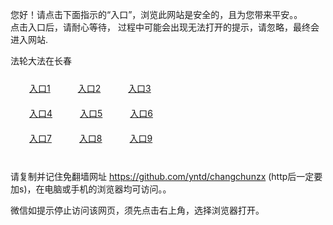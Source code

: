 您好！请点击下面指示的“入口”，浏览此网站是安全的，且为您带来平安。。 <br/>
点击入口后，请耐心等待， 过程中可能会出现无法打开的提示，请忽略，最终会进入网站. </br>

法轮大法在长春<br/>
<div style="padding:10px"><a style="margin:20px" target="_blank" href="https://d1x649jqathwt3.cloudfront.net/2Qpsp?taclk" id="ccLink1" rel="nofollow">入口1</a> <a target="_blank" style="margin:20px" href="https://dsp1w5oiea68c.cloudfront.net/2Qpsp?rjczeaxf" id="ccLink2" rel="nofollow">入口2</a> <a style="margin:20px" target="_blank" href="https://dym5wgysb9y7t.cloudfront.net/2Qpsp?qwgolwuq" id="ccLink3" rel="nofollow">入口3</a></div>

<div style="padding:10px" ><a style="margin:20px" target="_blank" href="https://d1x649jqathwt3.cloudfront.net/2Qpsp?taclk" id="ccLink4" rel="nofollow">入口4</a> <a style="margin:20px" href="https://dsp1w5oiea68c.cloudfront.net/2Qpsp?rjczeaxf" target="_blank" id="ccLink5" rel="nofollow">入口5</a> <a style="margin:20px" href="https://dym5wgysb9y7t.cloudfront.net/2Qpsp?qwgolwuq" target="_blank" id="ccLink6" rel="nofollow">入口6</a></div>

<div style="padding:10px"><a style="margin:20px" target="_blank" href="https://d1x649jqathwt3.cloudfront.net/2Qpsp?taclk" id="ccLink7" rel="nofollow">入口7</a> <a style="margin:20px" href="https://dsp1w5oiea68c.cloudfront.net/2Qpsp?rjczeaxf" target="_blank" id="ccLink8" rel="nofollow">入口8</a> <a style="margin:20px" target="_blank" href="https://dym5wgysb9y7t.cloudfront.net/2Qpsp?qwgolwuq" id="ccLink9" rel="nofollow">入口9</a></div>

<br/>



请复制并记住免翻墙网址 https://github.com/yntd/changchunzx (http后一定要加s)，在电脑或手机的浏览器均可访问。。<br/>

微信如提示停止访问该网页，须先点击右上角，选择浏览器打开。
